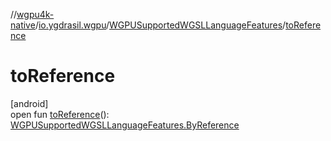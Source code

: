 //[wgpu4k-native](../../../index.md)/[io.ygdrasil.wgpu](../index.md)/[WGPUSupportedWGSLLanguageFeatures](index.md)/[toReference](to-reference.md)

# toReference

[android]\
open fun [toReference](to-reference.md)(): [WGPUSupportedWGSLLanguageFeatures.ByReference](../../io.ygdrasil.wgpu.android/-w-g-p-u-supported-w-g-s-l-language-features/-by-reference/index.md)